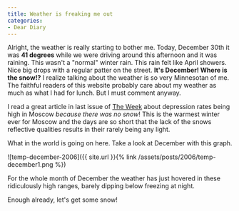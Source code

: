 ```yaml
---
title: Weather is freaking me out
categories:
- Dear Diary
---
```


Alright, the weather is really starting to bother me. Today, December 30th it was **41 degrees** while we were driving around this afternoon and it was raining. This wasn't a "normal" winter rain. This rain felt like April showers. Nice big drops with a regular patter on the street. **It's December! Where is the snow!?**
I realize talking about the weather is so very Minnesotan of me. The faithful readers of this website probably care about my weather as much as what I had for lunch. But I must comment anyway.

I read a great article in last issue of [The Week](http://www.theweekmagazine.com/) about depression rates being high in Moscow _because there was no snow_! This is the warmest winter ever for Moscow and the days are so short that the lack of the snows reflective qualities results in their rarely being any light.

What in the world is going on here. Take a look at December with this graph.

![temp-december-2006]({{ site.url }}{% link /assets/posts/2006/temp-december1.png %})

For the whole month of December the weather has just hovered in these ridiculously high ranges, barely dipping below freezing at night.

Enough already, let's get some snow!
